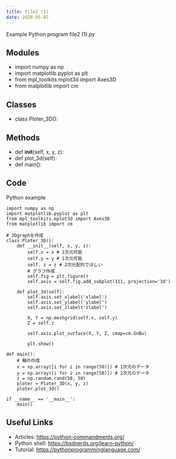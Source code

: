 ```yaml
---
title: file2 (1)
date: 2020-05-07
---
```

Example Python program file2 (1).py

## Modules

* import numpy as np
* import matplotlib.pyplot as plt
* from mpl_toolkits.mplot3d import Axes3D
* from matplotlib import cm

## Classes

* class Ploter_3D():

## Methods

* def __init__(self, x, y, z):
* def plot_3d(self):
* def main():

## Code

Python example

    import numpy as np
    import matplotlib.pyplot as plt
    from mpl_toolkits.mplot3d import Axes3D
    from matplotlib import cm
    
    # 3Dgraphを作成
    class Ploter_3D():
        def __init__(self, x, y, z):
            self.x = x # 1次元可能
            self.y = y # 1次元可能
            self. z = z # 2次元配列でほしい
            # グラフ作成
            self.fig = plt.figure()
            self.axis = self.fig.add_subplot(111, projection='3d')
    
        def plot_3d(self):
            self.axis.set_xlabel('xlabel')
            self.axis.set_ylabel('ylabel')
            self.axis.set_zlabel('zlabel')
    
            X, Y = np.meshgrid(self.x, self.y)
            Z = self.z
    
            self.axis.plot_surface(X, Y, Z, cmap=cm.GnBu)
    
            plt.show()
    
    def main():
        # 軸の作成
        x = np.array([i for i in range(50)]) # 1次元のデータ
        y = np.array([i for i in range(50)]) # 2次元のデータ
        z = np.random.rand(50, 50)
        ploter = Ploter_3D(x, y, z)
        ploter.plot_3d()
    
    if __name__ == '__main__':
        main()
    

## Useful Links

- Articles: https://python-commandments.org/
- Python shell: https://bsdnerds.org/learn-python/
- Tutorial: https://pythonprogramminglanguage.com/
